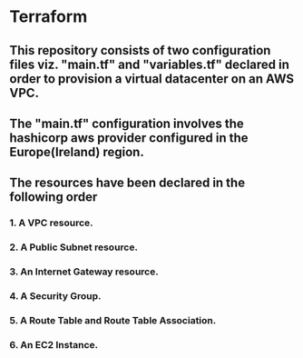 # Terraform
## This repository consists of two configuration files viz. "main.tf" and "variables.tf" declared in order to provision a virtual datacenter on an AWS VPC.
## The "main.tf" configuration involves the hashicorp aws provider configured in the Europe(Ireland) region.
## The resources have been declared in the following order
### 1. A VPC resource.
### 2. A Public Subnet resource.
### 3. An Internet Gateway resource.
### 4. A Security Group.
### 5. A Route Table and Route Table Association.
### 6. An EC2 Instance.
    
    
